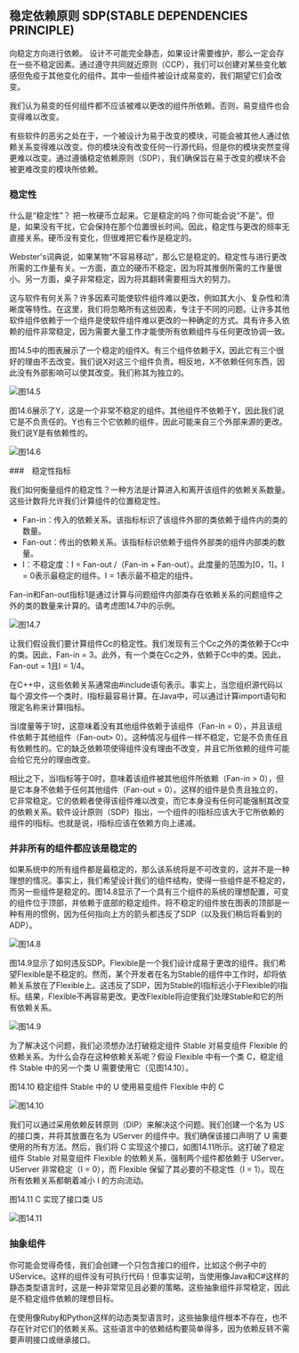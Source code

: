 ## 稳定依赖原则 SDP(STABLE DEPENDENCIES PRINCIPLE)

向稳定方向进行依赖。
设计不可能完全静态，如果设计需要维护，那么一定会存在一些不稳定因素。通过遵守共同就近原则（CCP），我们可以创建对某些变化敏感但免疫于其他变化的组件。其中一些组件被设计成易变的，我们期望它们会改变。

我们认为易变的任何组件都不应该被难以更改的组件所依赖。否则，易变组件也会变得难以改变。

有些软件的恶劣之处在于，一个被设计为易于改变的模块，可能会被其他人通过依赖关系变得难以改变。你的模块没有改变任何一行源代码，但是你的模块突然变得更难以改变。通过遵循稳定依赖原则（SDP），我们确保旨在易于改变的模块不会被更难改变的模块所依赖。

### 稳定性

什么是“稳定性”？ 把一枚硬币立起来。它是稳定的吗？你可能会说“不是”。但是，如果没有干扰，它会保持在那个位置很长时间。因此，稳定性与更改的频率无直接关系。硬币没有变化，但很难把它看作是稳定的。

Webster's词典说，如果某物“不容易移动”，那么它是稳定的。稳定性与进行更改所需的工作量有关。一方面，直立的硬币不稳定，因为将其推倒所需的工作量很小。另一方面，桌子非常稳定，因为将其翻转需要相当大的努力。

这与软件有何关系？许多因素可能使软件组件难以更改，例如其大小、复杂性和清晰度等特性。在这里，我们将忽略所有这些因素，专注于不同的问题。让许多其他软件组件依赖于一个组件是使软件组件难以更改的一种确定的方式。具有许多入依赖的组件非常稳定，因为需要大量工作才能使所有依赖组件与任何更改协调一致。

图14.5中的图表展示了一个稳定的组件X。有三个组件依赖于X，因此它有三个很好的理由不去改变。我们说X对这三个组件负责。相反地，X不依赖任何东西，因此没有外部影响可以使其改变。我们称其为独立的。

![图14.5](./static/14.5.png)

图14.6展示了Y，这是一个非常不稳定的组件。其他组件不依赖于Y，因此我们说它是不负责任的。Y也有三个它依赖的组件，因此可能来自三个外部来源的更改。我们说Y是有依赖性的。

![图14.6](./static/14.6.png)

###　稳定性指标

我们如何衡量组件的稳定性？一种方法是计算进入和离开该组件的依赖关系数量。这些计数将允许我们计算组件的位置稳定性。

+ Fan-in：传入的依赖关系。该指标标识了该组件外部的类依赖于组件内的类的数量。
+ Fan-out：传出的依赖关系。该指标标识依赖于组件外部类的组件内部类的数量。
+ I：不稳定度：I = Fan-out /（Fan-in + Fan-out）。此度量的范围为[0，1]。I = 0表示最稳定的组件。I = 1表示最不稳定的组件。

Fan-in和Fan-out指标1是通过计算与问题组件内部类存在依赖关系的问题组件之外的类的数量来计算的。请考虑图14.7中的示例。

![图14.7](./static/14.7.png)

让我们假设我们要计算组件Cc的稳定性。我们发现有三个Cc之外的类依赖于Cc中的类。因此，Fan-in = 3。此外，有一个类在Cc之外，依赖于Cc中的类。因此，Fan-out = 1且I = 1/4。

在C++中，这些依赖关系通常由#include语句表示。事实上，当您组织源代码以每个源文件一个类时，I指标最容易计算。在Java中，可以通过计算import语句和限定名称来计算I指标。

当I度量等于1时，这意味着没有其他组件依赖于该组件（Fan-in = 0），并且该组件依赖于其他组件（Fan-out> 0）。这种情况与组件一样不稳定，它是不负责任且有依赖性的。它的缺乏依赖项使得组件没有理由不改变，并且它所依赖的组件可能会给它充分的理由改变。

相比之下，当I指标等于0时，意味着该组件被其他组件所依赖（Fan-in > 0），但是它本身不依赖于任何其他组件（Fan-out = 0）。这样的组件是负责且独立的，它非常稳定。它的依赖者使得该组件难以改变，而它本身没有任何可能强制其改变的依赖关系。软件设计原则（SDP）指出，一个组件的I指标应该大于它所依赖的组件的I指标。也就是说，I指标应该在依赖方向上递减。

### 并非所有的组件都应该是稳定的

如果系统中的所有组件都是最稳定的，那么该系统将是不可改变的，这并不是一种理想的情况。事实上，我们希望设计我们的组件结构，使得一些组件是不稳定的，而另一些组件是稳定的。图14.8显示了一个具有三个组件的系统的理想配置，可变的组件位于顶部，并依赖于底部的稳定组件。将不稳定的组件放在图表的顶部是一种有用的惯例，因为任何指向上方的箭头都违反了SDP（以及我们稍后将看到的ADP）。

![图14.8](./static/14.8.png)

图14.9显示了如何违反SDP。Flexible是一个我们设计成易于更改的组件。我们希望Flexible是不稳定的。然而，某个开发者在名为Stable的组件中工作时，却将依赖关系放在了Flexible上。这违反了SDP，因为Stable的I指标远小于Flexible的I指标。结果，Flexible不再容易更改。更改Flexible将迫使我们处理Stable和它的所有依赖关系。

![图14.9](./static/14.9.png)

为了解决这个问题，我们必须想办法打破稳定组件 Stable 对易变组件 Flexible 的依赖关系。为什么会存在这种依赖关系呢？假设 Flexible 中有一个类 C，稳定组件 Stable 中的另一个类 U 需要使用它（见图14.10）。

图14.10 稳定组件 Stable 中的 U 使用易变组件 Flexible 中的 C

![图14.10](./static/14.10.png)

我们可以通过采用依赖反转原则（DIP）来解决这个问题。我们创建一个名为 US 的接口类，并将其放置在名为 UServer 的组件中。我们确保该接口声明了 U 需要使用的所有方法。然后，我们将 C 实现这个接口，如图14.11所示。这打破了稳定组件 Stable 对易变组件 Flexible 的依赖关系，强制两个组件都依赖于 UServer。UServer 非常稳定（I = 0），而 Flexible 保留了其必要的不稳定性（I = 1）。现在所有依赖关系都朝着减小 I 的方向流动。

图14.11 C 实现了接口类 US

![图14.11](./static/14.11.png)

### 抽象组件

你可能会觉得奇怪，我们会创建一个只包含接口的组件，比如这个例子中的UService。这样的组件没有可执行代码！但事实证明，当使用像Java和C#这样的静态类型语言时，这是一种非常常见且必要的策略。这些抽象组件非常稳定，因此是不稳定组件依赖的理想目标。

在使用像Ruby和Python这样的动态类型语言时，这些抽象组件根本不存在，也不存在针对它们的依赖关系。这些语言中的依赖结构要简单得多，因为依赖反转不需要声明接口或继承接口。